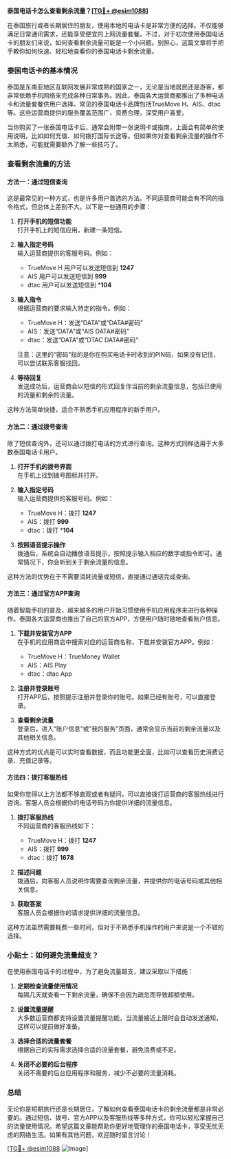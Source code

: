 **泰国电话卡怎么查看剩余流量？[[TG💪+ @esim1088](https://t.me/s/esim1088)]**

在泰国旅行或者长期居住的朋友，使用本地的电话卡是非常方便的选择。不仅能够满足日常通讯需求，还能享受便宜的上网流量套餐。不过，对于初次使用泰国电话卡的朋友们来说，如何查看剩余流量可能是一个小问题。别担心，这篇文章将手把手教你如何快速、轻松地查看你的泰国电话卡剩余流量。

### 泰国电话卡的基本情况

泰国是东南亚地区互联网发展非常成熟的国家之一，无论是当地居民还是游客，都非常依赖手机网络来完成各种日常事务。因此，泰国各大运营商都推出了多种电话卡和流量套餐供用户选择。常见的泰国电话卡品牌包括TrueMove H、AIS、dtac等。这些运营商提供的服务覆盖范围广、资费合理，深受用户喜爱。

当你购买了一张泰国电话卡后，通常会附带一张说明卡或指南，上面会有简单的使用说明，比如如何充值、如何拨打国际长途等。但如果你对查看剩余流量的操作不太熟悉，可能就需要额外了解一些技巧了。

### 查看剩余流量的方法

#### 方法一：通过短信查询

这是最常见的一种方式，也是许多用户首选的方法。不同运营商可能会有不同的指令格式，但总体上差别不大。以下是一些通用的步骤：

1. **打开手机的短信功能**  
   打开手机上的短信应用，新建一条短信。

2. **输入指定号码**  
   输入运营商提供的客服号码。例如：
   - TrueMove H 用户可以发送短信到 **1247**
   - AIS 用户可以发送短信到 **999**
   - dtac 用户可以发送短信到 ***104**

3. **输入指令**  
   根据运营商的要求输入特定的指令。例如：
   - TrueMove H：发送“DATA”或“DATA#密码”
   - AIS：发送“DATA”或“AIS DATA#密码”
   - dtac：发送“DATA”或“DTAC DATA#密码”

   注意：这里的“密码”指的是你在购买电话卡时收到的PIN码，如果没有记住，可以尝试联系客服找回。

4. **等待回复**  
   发送成功后，运营商会以短信的形式回复你当前的剩余流量信息，包括已使用的流量和剩余的流量。

这种方法简单快捷，适合不熟悉手机应用程序的新手用户。

#### 方法二：通过拨号查询

除了短信查询外，还可以通过拨打电话的方式进行查询。这种方式同样适用于大多数泰国电话卡用户。

1. **打开手机的拨号界面**  
   在手机上找到拨号图标并打开。

2. **输入指定号码**  
   输入运营商提供的客服号码。例如：
   - TrueMove H：拨打 **1247**
   - AIS：拨打 **999**
   - dtac：拨打 ***104**

3. **按照语音提示操作**  
   拨通后，系统会自动播放语音提示，按照提示输入相应的数字或指令即可。通常情况下，你会听到关于剩余流量的信息。

这种方法的优势在于不需要消耗流量或短信，直接通过通话完成查询。

#### 方法三：通过官方APP查询

随着智能手机的普及，越来越多的用户开始习惯使用手机应用程序来进行各种操作。泰国各大运营商也推出了自己的官方APP，方便用户随时随地查看账户信息。

1. **下载并安装官方APP**  
   在手机的应用商店中搜索对应的运营商名称，下载并安装官方APP。例如：
   - TrueMove H：TrueMoney Wallet
   - AIS：AIS Play
   - dtac：dtac App

2. **注册并登录账号**  
   打开APP后，按照提示注册并登录你的账号。如果已经有账号，可以直接登录。

3. **查看剩余流量**  
   登录后，进入“账户信息”或“我的服务”页面，通常会显示当前的剩余流量以及其他相关信息。

这种方式的优点是可以实时查看数据，而且功能更全面，比如可以查看历史消费记录、充值记录等。

#### 方法四：拨打客服热线

如果你觉得以上方法都不够直观或者有疑问，可以直接拨打运营商的客服热线进行咨询。客服人员会根据你的电话号码为你提供详细的流量信息。

1. **拨打客服热线**  
   不同运营商的客服热线如下：
   - TrueMove H：拨打 **1247**
   - AIS：拨打 **999**
   - dtac：拨打 **1678**

2. **描述问题**  
   拨通后，向客服人员说明你需要查询剩余流量，并提供你的电话号码或其他相关信息。

3. **获取答案**  
   客服人员会根据你的请求提供详细的流量信息。

这种方法虽然需要耗费一些时间，但对于不熟悉手机操作的用户来说是一个不错的选择。

### 小贴士：如何避免流量超支？

在使用泰国电话卡的过程中，为了避免流量超支，建议采取以下措施：

1. **定期检查流量使用情况**  
   每隔几天就查看一下剩余流量，确保不会因为疏忽而导致超额使用。

2. **设置流量提醒**  
   大多数运营商都支持设置流量提醒功能，当流量接近上限时会自动发送通知，这样可以提前做好准备。

3. **选择合适的流量套餐**  
   根据自己的实际需求选择合适的流量套餐，避免浪费或不足。

4. **关闭不必要的后台程序**  
   关闭不需要的后台应用程序和服务，减少不必要的流量消耗。

### 总结

无论你是短期旅行还是长期居住，了解如何查看泰国电话卡的剩余流量都是非常必要的。通过短信、拨号、官方APP以及客服热线等多种方式，你可以轻松掌握自己的流量使用情况。希望这篇文章能帮助你更好地管理你的泰国电话卡，享受无忧无虑的网络生活。如果有其他问题，欢迎随时留言讨论！

[[TG💪+ @esim1088](https://t.me/s/esim1088) ![Image](https://i.postimg.cc/4NQfJmqS/Snipaste-2025-05-13-00-14-12.png)]